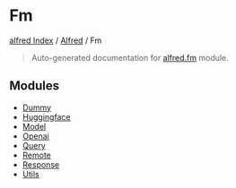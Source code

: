 # Fm

[alfred Index](../../README.md#alfred-index) /
[Alfred](../index.md#alfred) /
Fm

> Auto-generated documentation for [alfred.fm](https://github.com/BatsResearch/alfred/blob/main/alfred/fm/__init__.py) module.

## Modules

- [Dummy](./dummy.md)
- [Huggingface](./huggingface.md)
- [Model](./model.md)
- [Openai](./openai.md)
- [Query](query/index.md)
- [Remote](remote/index.md)
- [Response](response/index.md)
- [Utils](./utils.md)
